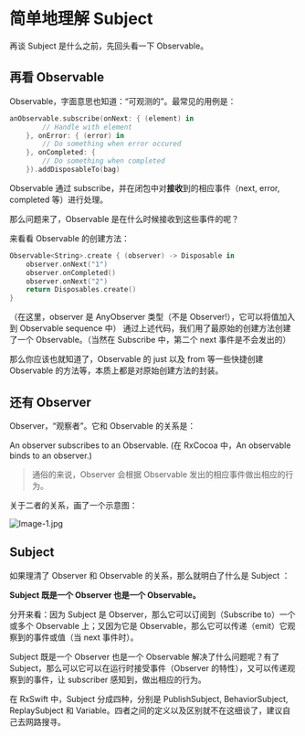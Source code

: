 # 简单地理解 Subject 

再谈 Subject 是什么之前，先回头看一下 Observable。

## 再看 Observable
Observable，字面意思也知道：“可观测的”。最常见的用例是：
```swift
anObservable.subscribe(onNext: { (element) in
        // Handle with element
    }, onError: { (error) in
        // Do something when error occured
    }, onCompleted: { 
        // Do something when completed
    }).addDisposableTo(bag)
```
Observable 通过 subscribe，并在闭包中对**接收**到的相应事件（next, error, completed 等）进行处理。

那么问题来了，Observable 是在什么时候接收到这些事件的呢？

来看看 Observable 的创建方法：
```swift
Observable<String>.create { (observer) -> Disposable in
    observer.onNext("1")
    observer.onCompleted()
    observer.onNext("2")   
    return Disposables.create()
}
```
（在这里，observer 是 AnyObserver 类型（不是 Observer!），它可以将值加入到 Observable sequence 中）
通过上述代码，我们用了最原始的创建方法创建了一个 Observable。（当然在 Subscribe 中，第二个 next 事件是不会发出的）

那么你应该也就知道了，Observable 的 just 以及 from 等一些快捷创建 Observable 的方法等，本质上都是对原始创建方法的封装。

## 还有 Observer 
Observer，“观察者”。它和 Observable 的关系是：

An observer subscribes to an Observable. 
(在 RxCocoa 中，An observable binds to an observer.)

> 通俗的来说，Observer 会根据 Observable 发出的相应事件做出相应的行为。

关于二者的关系，画了一个示意图：

![Image-1.jpg](https://i.loli.net/2017/09/08/59b16d006db04.jpg)

## Subject
如果理清了 Observer 和 Observable 的关系，那么就明白了什么是 Subject ：

**Subject 既是一个 Observer 也是一个 Observable。**

分开来看：因为 Subject 是 Observer，那么它可以订阅到（Subscribe to）一个或多个 Observable 上；又因为它是 Observable，那么它可以传递（emit）它观察到的事件或值（当 next 事件时）。

Subject 既是一个 Observer 也是一个 Observable 解决了什么问题呢？有了 Subject，那么可以它可以在运行时接受事件（Observer 的特性），又可以传递观察到的事件，让 subscriber 感知到，做出相应的行为。

在 RxSwift 中，Subject 分成四种，分别是 PublishSubject, BehaviorSubject, ReplaySubject 和 Variable。四者之间的定义以及区别就不在这细谈了，建议自己去网路搜寻。

